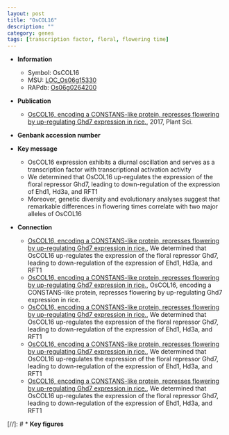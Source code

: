```yaml
---
layout: post
title: "OsCOL16"
description: ""
category: genes
tags: [transcription factor, floral, flowering time]
---
```


* **Information**  
    + Symbol: OsCOL16  
    + MSU: [LOC_Os06g15330](http://rice.plantbiology.msu.edu/cgi-bin/ORF_infopage.cgi?orf=LOC_Os06g15330)  
    + RAPdb: [Os06g0264200](http://rapdb.dna.affrc.go.jp/viewer/gbrowse_details/irgsp1?name=Os06g0264200)  

* **Publication**  
    + [OsCOL16, encoding a CONSTANS-like protein, represses flowering by up-regulating Ghd7 expression in rice.](http://www.ncbi.nlm.nih.gov/pubmed?term=OsCOL16,+encoding+a+CONSTANS-like+protein,+represses+flowering+by+up-regulating+Ghd7+expression+in+rice.%5BTitle%5D), 2017, Plant Sci.

* **Genbank accession number**  

* **Key message**  
    + OsCOL16 expression exhibits a diurnal oscillation and serves as a transcription factor with transcriptional activation activity
    + We determined that OsCOL16 up-regulates the expression of the floral repressor Ghd7, leading to down-regulation of the expression of Ehd1, Hd3a, and RFT1
    + Moreover, genetic diversity and evolutionary analyses suggest that remarkable differences in flowering times correlate with two major alleles of OsCOL16

* **Connection**  
    + [OsCOL16, encoding a CONSTANS-like protein, represses flowering by up-regulating Ghd7 expression in rice.](http://www.ncbi.nlm.nih.gov/pubmed?term=OsCOL16,+encoding+a+CONSTANS-like+protein,+represses+flowering+by+up-regulating+Ghd7+expression+in+rice.%5BTitle%5D),  We determined that OsCOL16 up-regulates the expression of the floral repressor Ghd7, leading to down-regulation of the expression of Ehd1, Hd3a, and RFT1
    + [OsCOL16, encoding a CONSTANS-like protein, represses flowering by up-regulating Ghd7 expression in rice.](http://www.ncbi.nlm.nih.gov/pubmed?term=OsCOL16,+encoding+a+CONSTANS-like+protein,+represses+flowering+by+up-regulating+Ghd7+expression+in+rice.%5BTitle%5D), OsCOL16, encoding a CONSTANS-like protein, represses flowering by up-regulating Ghd7 expression in rice.
    + [OsCOL16, encoding a CONSTANS-like protein, represses flowering by up-regulating Ghd7 expression in rice.](http://www.ncbi.nlm.nih.gov/pubmed?term=OsCOL16,+encoding+a+CONSTANS-like+protein,+represses+flowering+by+up-regulating+Ghd7+expression+in+rice.%5BTitle%5D),  We determined that OsCOL16 up-regulates the expression of the floral repressor Ghd7, leading to down-regulation of the expression of Ehd1, Hd3a, and RFT1
    + [OsCOL16, encoding a CONSTANS-like protein, represses flowering by up-regulating Ghd7 expression in rice.](http://www.ncbi.nlm.nih.gov/pubmed?term=OsCOL16,+encoding+a+CONSTANS-like+protein,+represses+flowering+by+up-regulating+Ghd7+expression+in+rice.%5BTitle%5D),  We determined that OsCOL16 up-regulates the expression of the floral repressor Ghd7, leading to down-regulation of the expression of Ehd1, Hd3a, and RFT1
    + [OsCOL16, encoding a CONSTANS-like protein, represses flowering by up-regulating Ghd7 expression in rice.](http://www.ncbi.nlm.nih.gov/pubmed?term=OsCOL16,+encoding+a+CONSTANS-like+protein,+represses+flowering+by+up-regulating+Ghd7+expression+in+rice.%5BTitle%5D),  We determined that OsCOL16 up-regulates the expression of the floral repressor Ghd7, leading to down-regulation of the expression of Ehd1, Hd3a, and RFT1

[//]: # * **Key figures**  


